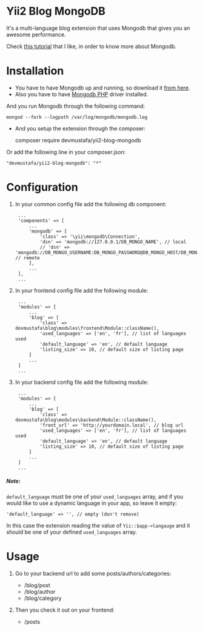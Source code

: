 Yii2 Blog MongoDB
=================

It's a multi-language blog extension that uses Mongodb that gives you an awesome performance.

Check [this tutorial](http://www.tutorialspoint.com/mongodb/) that I like, in order to know more about Mongodb.


Installation
============

* You have to have Mongodb up and running, so download it [from here](https://www.mongodb.com/download-center).
* Also you have to have [Mongodb PHP](http://php.net/manual/en/mongodb.installation.php) driver installed.

And you run Mongodb through the following command:


    mongod --fork --logpath /var/log/mongodb/mongodb.log


* And you setup the extension through the composer:


    composer require devmustafa/yii2-blog-mongodb


Or add the following line in your composer.json:


    "devmustafa/yii2-blog-mongodb": "*"


Configuration
=============

1. In your common config file add the following db component:


        ...
        'components' => [
            ...
            'mongodb' => [
                'class' => '\yii\mongodb\Connection',
                'dsn' => 'mongodb://127.0.0.1/DB_MONGO_NAME', // local
                // 'dsn' => 'mongodb://DB_MONGO_USERNAME:DB_MONGO_PASSWORD@DB_MONGO_HOST/DB_MONGO_NAME, // remote
            ],
            ...
        ],
        ...


2. In your frontend config file add the following module:


        ...
        'modules' => [
            ...
            'blog' => [
                'class' => devmustafa\blog\modules\frontend\Module::className(),
                'used_languages' => ['en', 'fr'], // list of languages used
                'default_language' => 'en', // default language
                'listing_size' => 10, // default size of listing page
            ]
            ...
        ]
        ...


3. In your backend config file add the following module:


        ...
        'modules' => [
            ...
            'blog' => [
                'class' => devmustafa\blog\modules\backend\Module::className(),
                'front_url' => 'http://yourdomain.local', // blog url
                'used_languages' => ['en', 'fr'], // list of languages used
                'default_language' => 'en', // default language
                'listing_size' => 10, // default size of listing page
            ]
            ...
        ]
        ...


##### Note:

`default_language` must be one of your `used_languages` array, and if you would like to use a dynamic language in your app, so leave it empty:


    'default_language' => '', // empty (don't remove)


In this case the extension reading the value of `Yii::$app->langauge` and it should be one of your defined `used_languages` array.


Usage
=====

1. Go to your backend url to add some posts/authors/categories:
    * /blog/post
    * /blog/author
    * /blog/category

2. Then you check it out on your frontend:
    * /posts


